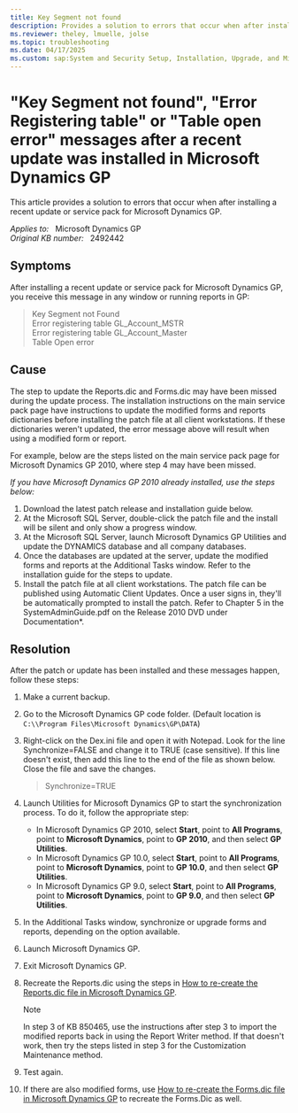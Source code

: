 ```yaml
---
title: Key Segment not found
description: Provides a solution to errors that occur when after installing a recent update or service pack for Microsoft Dynamics GP.
ms.reviewer: theley, lmuelle, jolse
ms.topic: troubleshooting
ms.date: 04/17/2025
ms.custom: sap:System and Security Setup, Installation, Upgrade, and Migrations
---
```

# "Key Segment not found", "Error Registering table" or "Table open error" messages after a recent update was installed in Microsoft Dynamics GP

This article provides a solution to errors that occur when after installing a recent update or service pack for Microsoft Dynamics GP.

_Applies to:_ &nbsp; Microsoft Dynamics GP  
_Original KB number:_ &nbsp; 2492442

## Symptoms

After installing a recent update or service pack for Microsoft Dynamics GP, you receive this message in any window or running reports in GP:

> Key Segment not Found  
Error registering table GL_Account_MSTR  
Error registering table GL_Account_Master  
Table Open error

## Cause

The step to update the Reports.dic and Forms.dic may have been missed during the update process. The installation instructions on the main service pack page have instructions to update the modified forms and reports dictionaries before installing the patch file at all client workstations. If these dictionaries weren't updated, the error message above will result when using a modified form or report.

For example, below are the steps listed on the main service pack page for Microsoft Dynamics GP 2010, where step 4 may have been missed.

*If you have Microsoft Dynamics GP 2010 already installed, use the steps below:*

1. Download the latest patch release and installation guide below.
2. At the Microsoft SQL Server, double-click the patch file and the install will be silent and only show a progress window.
3. At the Microsoft SQL Server, launch Microsoft Dynamics GP Utilities and update the DYNAMICS database and all company databases.
4. Once the databases are updated at the server, update the modified forms and reports at the Additional Tasks window. Refer to the installation guide for the steps to update.
5. Install the patch file at all client workstations. The patch file can be published using Automatic Client Updates. Once a user signs in, they'll be automatically prompted to install the patch. Refer to Chapter 5 in the SystemAdminGuide.pdf on the Release 2010 DVD under Documentation*.

## Resolution

After the patch or update has been installed and these messages happen, follow these steps:

1. Make a current backup.

2. Go to the Microsoft Dynamics GP code folder. (Default location is `C:\\Program Files\Microsoft Dynamics\GP\DATA`)

3. Right-click on the Dex.ini file and open it with Notepad. Look for the line Synchronize=FALSE and change it to TRUE (case sensitive). If this line doesn't exist, then add this line to the end of the file as shown below. Close the file and save the changes.

    > Synchronize=TRUE

4. Launch Utilities for Microsoft Dynamics GP to start the synchronization process. To do it, follow the appropriate step:

    - In Microsoft Dynamics GP 2010, select **Start**, point to **All Programs**, point to **Microsoft Dynamics**, point to **GP 2010**, and then select **GP Utilities**.
    - In Microsoft Dynamics GP 10.0, select **Start**, point to **All Programs**, point to **Microsoft Dynamics**, point to **GP 10.0**, and then select **GP Utilities**.
    - In Microsoft Dynamics GP 9.0, select **Start**, point to **All Programs**, point to **Microsoft Dynamics**, point to **GP 9.0**, and then select **GP Utilities**.

5. In the Additional Tasks window, synchronize or upgrade forms and reports, depending on the option available.

6. Launch Microsoft Dynamics GP.

7. Exit Microsoft Dynamics GP.

8. Recreate the Reports.dic using the steps in [How to re-create the Reports.dic file in Microsoft Dynamics GP](./how-to-re-create-the-reports-dot-dic-file.md).

    > [!NOTE]
    > In step 3 of KB 850465, use the instructions after step 3 to import the modified reports back in using the Report Writer method. If that doesn't work, then try the steps listed in step 3 for the Customization Maintenance method.

9. Test again.

10. If there are also modified forms, use [How to re-create the Forms.dic file in Microsoft Dynamics GP](./re-create-the-forms-dot-dic-file.md) to recreate the Forms.Dic as well.
